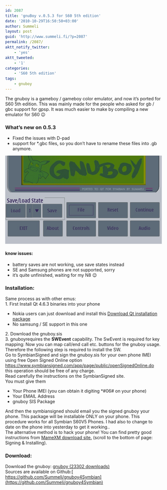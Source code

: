```yaml
---
id: 2087
title: 'gnuBoy v.0.5.3 for S60 5th edition'
date: '2010-10-29T16:50:50+03:00'
author: Summeli
layout: post
guid: 'http://www.summeli.fi/?p=2087'
permalink: /2087/
aktt_notify_twitter:
    - 'yes'
aktt_tweeted:
    - '1'
categories:
    - 'S60 5th edition'
tags:
    - gnuboy
---
```


The gnuboy is a gameboy / gameboy color emulator, and now it’s ported for S60 5th edition. This was mainly made for the people who asked for gb / gbc support for gpsp. It was much easier to make by compiling a new emulator for S60 😉  

### What’s new on 0.5.3    

- Fixed the issues with D-pad
- support for \*.gbc files, so you don’t have to rename these files into .gb anymore.

![](/jekyll-export//wp-content/uploads/2010/10/gnuboy_menu.jpg)

#### know issues:    
- battery saves are not working, use save states instead
- SE and Samsung phones are not supported, sorry
- it’s quite unfinished, waiting for my N8 😉

  
### Installation:    
Same process as with other emus:  
1\. First Install Qt 4.6.3 binaries into your phone

- Nokia users can just download and install this [Download Qt installation package](ftp://ftp.qt.nokia.com/pub/qt/symbian/4.6.3/qt_installer.sis)
- No samsung / SE support in this one

[ ](ftp://ftp.qt.nokia.com/pub/qt/symbian/4.6.3/qt_installer.sis) 2. Download the gnuboy.sis  
3\. gnuboyrequires the **SWEvent** capability. The SwEvent is required for key mapping: Now you can map call/end call etc. buttons for the gnuboy usage. Therefore the following step is required to install the SW.  
Go to SymbianSigned and sign the gnuboy.sis for your own phone IMEI  
using free Open Signed Online option <https://www.symbiansigned.com/app/page/public/openSignedOnline.do> this operation should be free of any charge.  
Read carefully the instructions on the SymbianSigned site.  
You must give them

- Your Phone IMEI (you can obtain it digiting \*#06# on your phone)
- Your EMAIL Address
- gnuboy SIS Package

And then the symbiansigned should email you the signed gnuboy your phone. This package will be installable ONLY on your phone. This procedure works for all Symbian S60V5 Phones. I had also to change to date on the phone into yesterday to get it working..  
The alternative method is to hack your phone! You can find pretty good instructions from [MameXM download site.](https://sites.google.com/site/mamexm/Home/download-1-03) (scroll to the bottom of page: Signing &amp; Installing).  

### Download:    
Download the gnuboy: [ gnuboy (23302 downloads) ](/jekyll-export/wp-content/uploads/downloads/2010/10/gnuboy_v053.sis)  
Sources are available on Github:[ https://github.com/Summeli/gnuboy4Symbian](https://github.com/Summeli/gnuboy4Symbian)